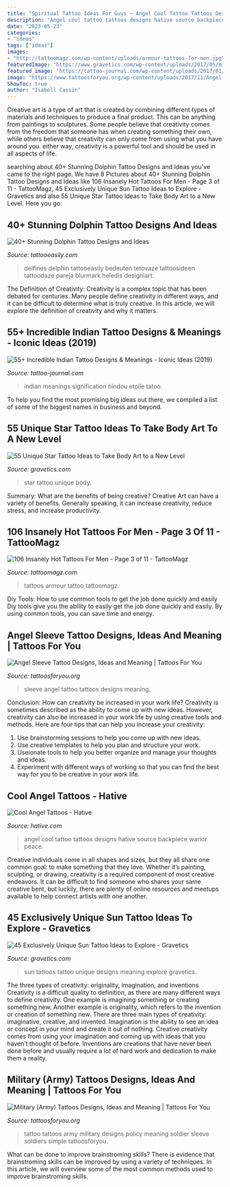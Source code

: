 ```yaml
---
title: "Spiritual Tattoo Ideas For Guys ~ Angel Cool Tattoo Tattoos Designs Hative Source Backpiece Warior Peace"
description: "Angel cool tattoo tattoos designs hative source backpiece warior peace"
date: "2023-05-23"
categories:
- "ideas"
tags: ["ideas"]
images:
- "http://tattoomagz.com/wp-content/uploads/armour-tattoos-for-men.jpg"
featuredImage: "https://www.gravetics.com/wp-content/uploads/2017/05/minimaltattoo-smalltattoo-handpoked-suntattoo-handpokers.jpg"
featured_image: "https://tattoo-journal.com/wp-content/uploads/2017/01/Indian-Tattoo-36-650x650.jpg"
image: "https://www.tattoosforyou.org/wp-content/uploads/2017/11/Angel-Sleeve-Tattoos.jpg"
ShowToc: true
author: "Isabell Cassin"
---
```



Creative art is a type of art that is created by combining different types of materials and techniques to produce a final product. This can be anything from paintings to sculptures. Some people believe that creativity comes from the freedom that someone has when creating something their own, while others believe that creativity can only come from using what you have around you. either way, creativity is a powerful tool and should be used in all aspects of life.

	

		
searching about 40+ Stunning Dolphin Tattoo Designs and Ideas you've came to the right page. We have 8 Pictures about 40+ Stunning Dolphin Tattoo Designs and Ideas like 106 Insanely Hot Tattoos For Men - Page 3 of 11 - TattooMagz, 45 Exclusively Unique Sun Tattoo Ideas to Explore - Gravetics and also 55 Unique Star Tattoo Ideas to Take Body Art to a New Level. Here you go:
		
    
## 40+ Stunning Dolphin Tattoo Designs And Ideas

<img loading=lazy src="http://www.tattooeasily.com/wp-content/uploads/2013/05/Dolphin-tattoo-designs-3.jpg" onerror="this.onerror=null;this.src='https://tse1.mm.bing.net/th?id=OIP.IXSBLLFC07IkWOOT2bUCsgHaKX&amp;pid=15.1';" alt="40+ Stunning Dolphin Tattoo Designs and Ideas">

_Source: tattooeasily.com_

>delfines delphin tattooeasily bedeuten tetovaze tattoosideen tattoodaze pareja blurmark heledis designiart. 

	

The Definition of Creativity:
Creativity is a complex topic that has been debated for centuries. Many people define creativity in different ways, and it can be difficult to determine what is truly creative. In this article, we will explore the definition of creativity and why it matters.

    
## 55+ Incredible Indian Tattoo Designs &amp; Meanings - Iconic Ideas (2019)

<img loading=lazy src="https://tattoo-journal.com/wp-content/uploads/2017/01/Indian-Tattoo-36-650x650.jpg" onerror="this.onerror=null;this.src='https://tse3.mm.bing.net/th?id=OIP.tjLfdENArCUwJIy5w7WcxQHaHa&amp;pid=15.1';" alt="55+ Incredible Indian Tattoo Designs &amp; Meanings - Iconic Ideas (2019)">

_Source: tattoo-journal.com_

>indian meanings signification hindou etoile tatoo. 

	

To help you find the most promising big ideas out there, we compiled a list of some of the biggest names in business and beyond.

    
## 55 Unique Star Tattoo Ideas To Take Body Art To A New Level

<img loading=lazy src="https://www.gravetics.com/wp-content/uploads/2017/03/ink-startattoo-tattooed-doxxtattoo.jpg" onerror="this.onerror=null;this.src='https://tse3.mm.bing.net/th?id=OIP.EpXfBKtx18V55z9TKgEDUAHaHa&amp;pid=15.1';" alt="55 Unique Star Tattoo Ideas to Take Body Art to a New Level">

_Source: gravetics.com_

>star tattoo unique body. 

	

Summary: What are the benefits of being creative?
Creative Art can have a variety of benefits. Generally speaking, it can increase creativity, reduce stress, and increase productivity.

    
## 106 Insanely Hot Tattoos For Men - Page 3 Of 11 - TattooMagz

<img loading=lazy src="http://tattoomagz.com/wp-content/uploads/armour-tattoos-for-men.jpg" onerror="this.onerror=null;this.src='https://tse3.mm.bing.net/th?id=OIP.QrbeRbragtcp4NIU81IrmQAAAA&amp;pid=15.1';" alt="106 Insanely Hot Tattoos For Men - Page 3 of 11 - TattooMagz">

_Source: tattoomagz.com_

>tattoos armour tattoo tattoomagz. 

	

Diy Tools: How to use common tools to get the job done quickly and easily
Diy tools give you the ability to easily get the job done quickly and easily. By using common tools, you can save time and energy.

    
## Angel Sleeve Tattoo Designs, Ideas And Meaning | Tattoos For You

<img loading=lazy src="https://www.tattoosforyou.org/wp-content/uploads/2017/11/Angel-Sleeve-Tattoos.jpg" onerror="this.onerror=null;this.src='https://tse1.mm.bing.net/th?id=OIP.sMA8vxhnkOs29SSJQELtCwHaMl&amp;pid=15.1';" alt="Angel Sleeve Tattoo Designs, Ideas and Meaning | Tattoos For You">

_Source: tattoosforyou.org_

>sleeve angel tattoo tattoos designs meaning. 

	

Conclusion: How can creativity be increased in your work life?
Creativity is sometimes described as the ability to come up with new ideas. However, creativity can also be increased in your work life by using creative tools and methods. Here are four tips that can help you increase your creativity:
1. Use brainstorming sessions to help you come up with new ideas.
2. Use creative templates to help you plan and structure your work.
3. Useionate tools to help you better organize and manage your thoughts and ideas.
4. Experiment with different ways of working so that you can find the best way for you to be creative in your work life.

    
## Cool Angel Tattoos - Hative

<img loading=lazy src="https://hative.com/wp-content/uploads/2015/01/angel-tattoos/10-cool-angel-tattoo-design.jpg" onerror="this.onerror=null;this.src='https://tse1.mm.bing.net/th?id=OIP.0CrvEw_T7iO0zlPRgZUSKgHaLD&amp;pid=15.1';" alt="Cool Angel Tattoos - Hative">

_Source: hative.com_

>angel cool tattoo tattoos designs hative source backpiece warior peace. 

	

Creative individuals come in all shapes and sizes, but they all share one common goal: to make something that they love. Whether it’s painting, sculpting, or drawing, creativity is a required component of most creative endeavors. It can be difficult to find someone who shares your same creative bent, but luckily, there are plenty of online resources and meetups available to help connect artists with one another.

    
## 45 Exclusively Unique Sun Tattoo Ideas To Explore - Gravetics

<img loading=lazy src="https://www.gravetics.com/wp-content/uploads/2017/05/minimaltattoo-smalltattoo-handpoked-suntattoo-handpokers.jpg" onerror="this.onerror=null;this.src='https://tse4.mm.bing.net/th?id=OIP.lrsOAcqeY9XXjwGOo5rs-AHaHa&amp;pid=15.1';" alt="45 Exclusively Unique Sun Tattoo Ideas to Explore - Gravetics">

_Source: gravetics.com_

>sun tattoos tattoo unique designs meaning explore gravetics. 

	

The three types of creativity: originality, imagination, and inventions
Creativity is a difficult quality to definition, as there are many different ways to define creativity. One example is imagining something or creating something new. Another example is originality, which refers to the invention or creation of something new. 
There are three main types of creativity: imaginative, creative, and invented. Imagination is the ability to see an idea or concept in your mind and create it out of nothing. Creative creativity comes from using your imagination and coming up with ideas that you haven’t thought of before. Inventions are creations that have never been done before and usually require a lot of hard work and dedication to make them a reality.

    
## Military (Army) Tattoos Designs, Ideas And Meaning | Tattoos For You

<img loading=lazy src="http://www.tattoosforyou.org/wp-content/uploads/2013/10/US-Army-Tattoo-Designs-769x1024.jpg" onerror="this.onerror=null;this.src='https://tse4.mm.bing.net/th?id=OIP.knRZP6WWleOpMJ7XZMFIagHaJ3&amp;pid=15.1';" alt="Military (Army) Tattoos Designs, Ideas and Meaning | Tattoos For You">

_Source: tattoosforyou.org_

>tattoo tattoos army military designs policy meaning soldier sleeve soldiers simple tattoosforyou. 

	

What can be done to improve brainstroming skills?
There is evidence that brainstroming skills can be improved by using a variety of techniques. In this article, we will overview some of the most common methods used to improve brainstroming skills.

